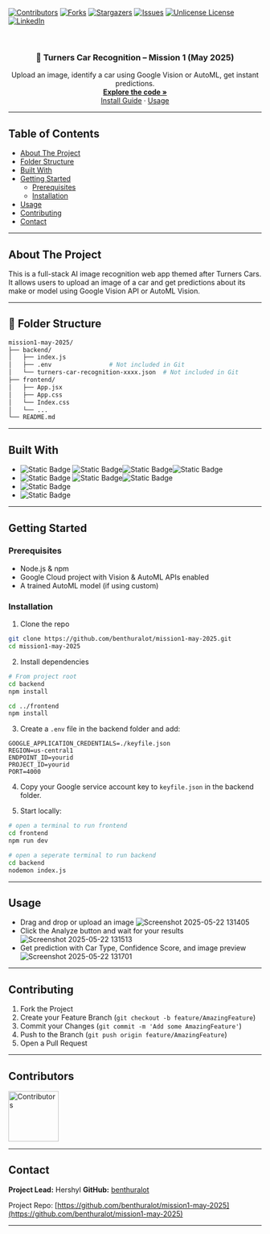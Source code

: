 <!-- Improved compatibility of back to top link: See: https://github.com/othneildrew/Best-README-Template/pull/73 -->

<a id="readme-top"></a>

<!-- PROJECT SHIELDS -->

[![Contributors][contributors-shield]][contributors-url]
[![Forks][forks-shield]][forks-url]
[![Stargazers][stars-shield]][stars-url]
[![Issues][issues-shield]][issues-url]
[![Unlicense License][license-shield]][license-url]
[![LinkedIn][linkedin-shield]][linkedin-url]

<!-- PROJECT LOGO -->

<br />
<div align="center">
  <h3 align="center">🚗 Turners Car Recognition – Mission 1 (May 2025)</h3>

  <p align="center">
    Upload an image, identify a car using Google Vision or AutoML, get instant predictions.
    <br />
    <a href="https://github.com/benthuralot/mission1-may-2025"><strong>Explore the code »</strong></a>
    <br />
    <a href="#installation">Install Guide</a>
    ·
    <a href="#usage">Usage</a>
  </p>
</div>

---

## Table of Contents

- [About The Project](#about-the-project)
- [Folder Structure](#folder-structure)
- [Built With](#built-with)
- [Getting Started](#getting-started)
  - [Prerequisites](#prerequisites)
  - [Installation](#installation)
- [Usage](#usage)
- [Contributing](#contributing)
- [Contact](#contact)

---

## About The Project

This is a full-stack AI image recognition web app themed after Turners Cars. It allows users to upload an image of a car and get predictions about its make or model using Google Vision API or AutoML Vision.

---

## 📁 Folder Structure

```bash
mission1-may-2025/
├── backend/
│   ├── index.js
│   ├── .env                # Not included in Git
│   └── turners-car-recognition-xxxx.json  # Not included in Git
├── frontend/
│   ├── App.jsx
│   ├── App.css
│   └── Index.css
│   └── ... 
└── README.md
```
---

## Built With

* ![Static Badge](https://img.shields.io/badge/frontend-blue?style=plastic)
![Static Badge](https://img.shields.io/badge/React-%2361DAFB?style=for-the-badge&logo=react&logoSize=auto&labelColor=black)![Static Badge](https://img.shields.io/badge/-%2341B883?style=for-the-badge&logo=vite&logoColor=%23F0DB4F&logoSize=auto&label=Vite&labelColor=%23646CFF)![Static Badge](https://img.shields.io/badge/-%232965F1?style=for-the-badge&logo=css&logoColor=white&logoSize=auto&label=css&labelColor=%23264DE4)
* ![Static Badge](https://img.shields.io/badge/backend-red?style=plastic)
![Static Badge](https://img.shields.io/badge/node.js-%23333333?style=for-the-badge&logo=node.js&logoColor=%23333333&logoSize=auto&labelColor=%23339933)![Static Badge](https://img.shields.io/badge/express.js-%23333333?style=for-the-badge&logo=express&logoColor=white&logoSize=auto&labelColor=red)
* ![Static Badge](https://img.shields.io/badge/Vertex%20Ai%20%26%20Automl-%2334A853?style=for-the-badge&logo=google&logoColor=%234285F4&logoSize=auto&label=Google%20&labelColor=%23FBBC05)
* ![Static Badge](https://img.shields.io/badge/Cloud%20run-%23EA4335?style=for-the-badge&logo=google%20cloud&logoColor=%234285F4&logoSize=auto&label=Google%20&labelColor=%23FBBC05)

---

## Getting Started

### Prerequisites

* Node.js & npm
* Google Cloud project with Vision & AutoML APIs enabled
* A trained AutoML model (if using custom)

### Installation

1. Clone the repo

```bash
git clone https://github.com/benthuralot/mission1-may-2025.git
cd mission1-may-2025
```

2. Install dependencies

```bash
# From project root
cd backend
npm install

cd ../frontend
npm install
```

3. Create a `.env` file in the backend folder and add:

```
GOOGLE_APPLICATION_CREDENTIALS=./keyfile.json
REGION=us-central1
ENDPOINT_ID=yourid
PROJECT_ID=yourid
PORT=4000
```

4. Copy your Google service account key to `keyfile.json` in the backend folder.

5. Start locally:

```bash
# open a terminal to run frontend
cd frontend
npm run dev

# open a seperate terminal to run backend
cd backend
nodemon index.js
```

---

## Usage

* Drag and drop or upload an image
  ![Screenshot 2025-05-22 131405](https://github.com/user-attachments/assets/73ea010a-b451-4d92-96e0-25eedcfa13e6)
* Click the Analyze button and wait for your results
  ![Screenshot 2025-05-22 131513](https://github.com/user-attachments/assets/c945e15f-75c5-4157-ba01-bde457778ac2)
* Get prediction with Car Type, Confidence Score, and image preview
  ![Screenshot 2025-05-22 131701](https://github.com/user-attachments/assets/5c2f6dd9-b436-4569-8cf6-1f543d7064a5)

---

## Contributing

1. Fork the Project
2. Create your Feature Branch (`git checkout -b feature/AmazingFeature`)
3. Commit your Changes (`git commit -m 'Add some AmazingFeature'`)
4. Push to the Branch (`git push origin feature/AmazingFeature`)
5. Open a Pull Request

---

## Contributors

<a href="https://github.com/benthuralot/mission1-may-2025/graphs/contributors">
  <img src="https://contrib.rocks/image?repo=benthuralot/mission1-may-2025" alt="Contributors" style="width: 100px; height: 100px;" />
</a>

---

## Contact

**Project Lead:** Hershyl
**GitHub:** [benthuralot](https://github.com/benthuralot)

Project Repo: [https://github.com/benthuralot/mission1-may-2025](https://github.com/benthuralot/mission1-may-2025)

---

<!-- MARKDOWN LINKS -->

[contributors-shield]: https://img.shields.io/github/contributors/benthuralot/mission1-may-2025.svg?style=for-the-badge
[contributors-url]: https://github.com/benthuralot/mission1-may-2025/graphs/contributors
[forks-shield]: https://img.shields.io/github/forks/benthuralot/mission1-may-2025.svg?style=for-the-badge
[forks-url]: https://github.com/benthuralot/mission1-may-2025/network/members
[stars-shield]: https://img.shields.io/github/stars/benthuralot/mission1-may-2025.svg?style=for-the-badge
[stars-url]: https://github.com/benthuralot/mission1-may-2025/stargazers
[issues-shield]: https://img.shields.io/github/issues/benthuralot/mission1-may-2025.svg?style=for-the-badge
[issues-url]: https://github.com/benthuralot/mission1-may-2025/issues
[license-shield]: https://img.shields.io/github/license/benthuralot/mission1-may-2025.svg?style=for-the-badge
[license-url]: https://github.com/benthuralot/mission1-may-2025/blob/main/LICENSE
[linkedin-shield]: https://img.shields.io/badge/-LinkedIn-black.svg?style=for-the-badge&logo=linkedin&colorB=555
[linkedin-url]: https://linkedin.com/in/yourlinkedin
